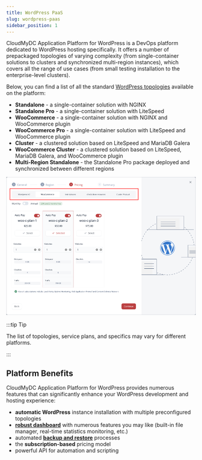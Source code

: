 ```yaml
---
title: WordPress PaaS
slug: wordpress-paas
sidebar_position: 1
---
```


<!-- ## WordPress PaaS -->

CloudMyDC Application Platform for WordPress is a DevOps platform dedicated to WordPress hosting specifically. It offers a number of prepackaged topologies of varying complexity (from single-container solutions to clusters and synchronized multi-region instances), which covers all the range of use cases (from small testing installation to the enterprise-level clusters).

Below, you can find a list of all the standard [WordPress topologies](/wordpress-as-a-service/wordpress-topologies) available on the platform:

- **Standalone** - a single-container solution with NGINX
- **Standalone Pro** - a single-container solution with LiteSpeed
- **WooCommerce** - a single-container solution with NGINX and WooCommerce plugin
- **WooCommerce Pro** - a single-container solution with LiteSpeed and WooCommerce plugin
- **Cluster** - a clustered solution based on LiteSpeed and MariaDB Galera
- **WooCommerce Cluster** - a clustered solution based on LiteSpeed, MariaDB Galera, and WooCommerce plugin​
- **Multi-Region Standalone** - the Standalone Pro package deployed and synchronized between different regions

<div style={{
    display:'flex',
    justifyContent: 'center',
    margin: '0 0 1rem 0'
}}>

![Locale Dropdown](./img/WordPressPaaS/01-wordpress-topologies-and-plans.png)

</div>

:::tip Tip

The list of topologies, service plans, and specifics may vary for different platforms.

:::

## Platform Benefits

CloudMyDC Application Platform for WordPress provides numerous features that can significantly enhance your WordPress development and hosting experience:

- **automatic WordPress** instance installation with multiple preconfigured topologies
- **[robust dashboard](/wordpress-as-a-service/wordpress-dashboard/wordpress-dashboard-overview)** with numerous features you may like (built-in file manager, real-time statistics monitoring, etc.)
- automated **[backup and restore](/wordpress-as-a-service/wordpress-backups)** processes
- the **subscription-based** pricing model
- powerful API for automation and scripting

